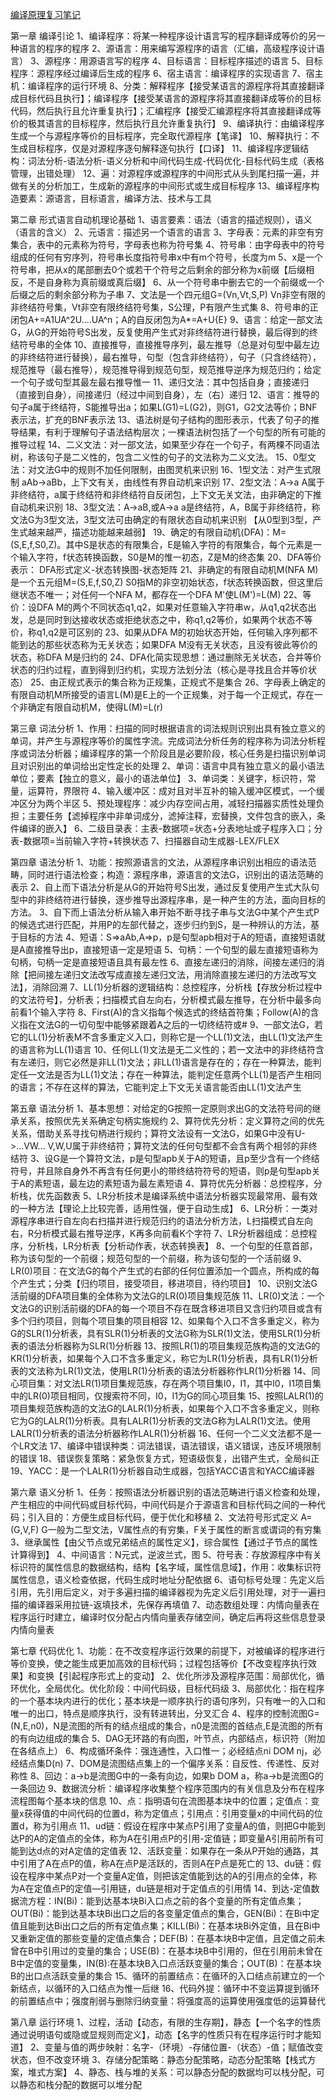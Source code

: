 [编译原理复习笔记](https://blog.csdn.net/m0_37499059/article/details/79440945)

第一章 编译引论
1、编译程序：将某一种程序设计语言写的程序翻译成等价的另一种语言的程序的程序
2、源语言：用来编写源程序的语言（汇编，高级程序设计语言）
3、源程序：用源语言写的程序
4、目标语言：目标程序描述的语言
5、目标程序：源程序经过编译后生成的程序
6、宿主语言：编译程序的实现语言
7、宿主机：编译程序的运行环境
8、分类：解释程序【接受某语言的源程序将其直接翻译成目标代码且执行】；编译程序【接受某语言的源程序将其直接翻译成等价的目标代码，然后执行且允许重复执行】；汇编程序【接受汇编源程序将其直接翻译成等价的极其语言的目标程序，然后执行且允许重复执行】
9、编译执行：由编译程序生成一个与源程序等价的目标程序，完全取代源程序【笔译】
10、解释执行：不生成目标程序，仅是对源程序逐句解释逐句执行【口译】
11、编译程序逻辑结构：词法分析-语法分析-语义分析和中间代码生成-代码优化-目标代码生成（表格管理，出错处理）
12、遍：对源程序或源程序的中间形式从头到尾扫描一遍，并做有关的分析加工，生成新的源程序的中间形式或生成目标程序
13、编译程序构造要素：源语言，目标语言，编译方法、技术与工具

第二章 形式语言自动机理论基础
1、语言要素：语法（语言的描述规则），语义（语言的含义）
2、元语言：描述另一个语言的语言
3、字母表：元素的非空有穷集合，表中的元素称为符号，字母表也称为符号集
4、符号串：由字母表中的符号组成的任何有穷序列，符号串长度指符号串x中有m个符号，长度为m
5、x是一个符号串，把从x的尾部删去0个或若干个符号之后剩余的部分称为x前缀【后缀相反，不是自身称为真前缀或真后缀】
6、从一个符号串中删去它的一个前缀或一个后缀之后的剩余部分称为子串
7、文法是一个四元组G=(Vn,Vt,S,P) Vn非空有限的非终结符号集，Vt非空有限终结符号集，S公理，P有限产生式集
8、符号串的正闭包A+=A1UA^2U....UA^n；A的自反闭包为A*=A+U{E}
9、语言：给定一部文法G，从G的开始符号S出发，反复使用产生式对非终结符进行替换，最后得到的终结符号串的全体
10、直接推导，直接推导序列，最左推导（总是对句型中最左边的非终结符进行替换），最右推导，句型（包含非终结符），句子（只含终结符），规范推导（最右推导），规范推导得到规范句型，规范推导逆序为规范归约；给定一个句子或句型其最左最右推导惟一
11、递归文法：其中包括自身；直接递归（直接到自身），间接递归（经过中间到自身），左（右）递归
12、语言：推导的句子a属于终结符，S能推导出a；如果L(G1)=L(G2)，则G1，G2文法等价；BNF表示法，扩充的BNF表示法
13、语法树是句子结构的图形表示，代表了句子的推导结果，有利于理解句子语法结构层次；一棵语法树包括了一个句型的所有可能的推导过程
14、二义文法：对一部文法，如果至少存在一个句子，有两棵不同语法树，称该句子是二义性的，包含二义性的句子的文法称为二义文法。
15、0型文法：对文法G中的规则不加任何限制，由图灵机来识别
16、1型文法：对产生式限制 aAb->aBb，上下文有关，由线性有界自动机来识别
17、2型文法：A->a A属于非终结符，a属于终结符和非终结符自反闭包，上下文无关文法，由非确定的下推自动机来识别
18、3型文法：A->aB,或A->a a是终结符，A，B属于非终结符，称文法G为3型文法，3型文法可由确定的有限状态自动机来识别
【从0型到3型，产生式越来越严，描述功能越来越弱】
19、确定的有限自动机(DFA)：M=(S,E,f,S0,Z)。其中S是状态的有限集合，E是输入字符的有限集合，每个元素是一个输入字符，f状态转换函数，S0是M的惟一初态，Z是M的终态集
20、DFA等价表示： DFA形式定义-状态转换图-状态矩阵
21、非确定的有限自动机M(NFA M)是一个五元组M=(S,E,f,S0,Z) S0指M的非空初始状态，f状态转换函数，但这里后继状态不唯一；对任何一个NFA M，都存在一个DFA M'使L(M')=L(M)
22、等价：设DFA M的两个不同状态q1,q2，如果对任意输入字符串w，从q1,q2状态出发，总是同时到达接收状态或拒绝状态之中，称q1,q2等价，如果两个状态不等价，称q1,q2是可区别的
23、如果从DFA M的初始状态开始，任何输入序列都不能到达的那些状态称为无关状态；如果DFA M没有无关状态，且没有彼此等价的状态，称DFA M是归约的
24、DFA化简实现思想：通过删除无关状态，合并等价状态的归约过程，直到得到归约机，实现方法划分法（核心是寻找且合并等价状态）
25、由正规式表示的集合称为正规集，正规式不是集合
26、字母表上确定的有限自动机M所接受的语言L(M)是E上的一个正规集，对于每一个正规式，存在一个非确定有限自动机M，使得L(M)=L(r)

第三章 词法分析
1、作用：扫描的同时根据语言的词法规则识别出具有独立意义的单词，并产生与源程序等价的属性字流。完成词法分析任务的程序称为词法分析程序或词法分析器；编译程序的第一个阶段且是必要阶段，核心任务是扫描识别单词且对识别出的单词给出定性定长的处理
2、单词：语言中具有独立意义的最小语法单位；要素【独立的意义，最小的语法单位】
3、单词类：关键字，标识符，常量，运算符，界限符
4、输入缓冲区：成对且对半互补的输入缓冲区模式，一个缓冲区分为两个半区
5、预处理程序：减少内存空间占用，减轻扫描器实质性处理负担；主要任务【滤掉程序中非单词成分，滤掉注释，宏替换，文件包含的嵌入，条件编译的嵌入】
6、二级目录表：主表-数据项=状态+分表地址或子程序入口；分表-数据项=当前输入字符+转换状态
7、扫描器自动生成器-LEX/FLEX

第四章 语法分析
1、功能：按照源语言的文法，从源程序串识别出相应的语法范畴，同时进行语法检查；构造：源程序串，源语言的文法G，识别出的语法范畴的表示
2、自上而下语法分析是从G的开始符号S出发，通过反复使用产生式大队句型中的非终结符进行替换，逐步推导出源程序串，是一种产生的方法，面向目标的方法。
3、自下而上语法分析从输入串开始不断寻找子串与文法G中某个产生式P的候选式进行匹配，并用P的左部代替之，逐步归约到S，是一种辨认的方法，基于目标的方法
4、短语：S=>aAb,A=>p，p是句型apb相对于A的短语，直接短语就是A直接推导出p，直接短语一定是短语
5、句柄：一个句型的最左直接短语称为句柄，句柄一定是直接短语且具有最左性
6、直接左递归的消除，间接左递归的消除【把间接左递归文法改写成直接左递归文法，用消除直接左递归的方法改写文法】，消除回溯
7、LL(1)分析器的逻辑结构：总控程序，分析栈【存放分析过程中的文法符号】，分析表；扫描模式自左向右，分析模式最左推导，在分析中最多向前看1个输入字符
8、First(A)的含义指每个候选式的终结首符集；Follow(A)的含义指在文法G的一切句型中能够紧跟着A之后的一切终结符或#
9、一部文法G，若它的LL(1)分析表M不含多重定义入口，则称它是一个LL(1)文法，由LL(1)文法产生的语言称为LL(1)语言
10、任何LL(1)文法是无二义性的；若一文法中的非终结符含有左递归，则它必然是非LL(1)文法；非LL(1)语言是存在的；存在一种算法，能判定任一文法是否为LL(1)文法；存在一种算法，能判定任意两个LL(1)是否产生相同的语言；不存在这样的算法，它能判定上下文无关语言能否由LL(1)文法产生

第五章 语法分析
1、基本思想：对给定的G按照一定原则求出G的文法符号间的继承关系，按照优先关系确定句柄实施规约
2、算符优先分析：定义算符之间的优先关系，借助关系寻找句柄进行规约；算符文法设有一文法G，如果G中没有U->...VW... V,W,U属于非终结符；算符文法的任何句型都不会含有两个相邻的非终结符
3、设G是一个算符文法，p是句型apb关于A的短语，且p至少含有一个终结符号，并且除自身外不再含有任何更小的带终结符符号的短语，则p是句型apb关于A的素短语，最左边的素短语为最左素短语
4、算符优先分析器：总控程序，分析栈，优先函数表
5、LR分析技术是编译系统中语法分析器实现最常用、最有效的一种方法【理论上比较完善，适用性强，便于自动生成】
6、LR分析：一类对源程序串进行自左向右扫描并进行规范归约的语法分析方法，L扫描模式自左向右，R分析模式最右推导逆序，K再多向前看K个字符
7、LR分析器组成：总控程序，分析栈，LR分析表【分析动作表，状态转换表】
8、一个句型的任意首部，称为该句型的一个前缀；规范句型的一个前缀，称为该句型的一个活前缀
9、LR(0)项目：在文法G的每个产生式的右部的任何位置添加一个圆点，所构成的每个产生式；分类【归约项目，接受项目，移进项目，待约项目】
10、识别文法G活前缀的DFA项目集的全体称为文法G的LR(0)项目集规范族
11、LR(0)文法：一个文法G的识别活前缀的DFA的每一个项目不存在既含移进项目又含归约项目或含有多个归约项目，则每个项目集的项目相容
12、如果每个入口不含多重定义，称为G的SLR(1)分析表，具有SLR(1)分析表的文法G称为SLR(1)文法，使用SLR(1)分析表的语法分析器称为SLR(1)分析器
13、按照LR(1)的项目集规范族构造的文法G的KR(1)分析表，如果每个入口不含多重定义，称它为LR(1)分析表，具有LR(1)分析表的文法称为LR(1)文法，使用LR(1)分析表的语法分析器称作LR(1)分析器
14、同心项目集：对文法LR(1)项目集规范族，存在两个项目集I0，I1，其中I0，I1项目集中的LR(0)项目相同，仅搜索符不同，I0，I1为G的同心项目集
15、按照LALR(1)的项目集规范族构造的文法G的LALR(1)分析表，如果每个入口不含多重定义，则称它为G的LALR(1)分析表。具有LALR(1)分析表的文法G称为LALR(1)文法。使用LALR(1)分析表的语法分析器称作LALR(1)分析器
16、任何一个二义文法都不是一个LR文法
17、编译中错误种类：词法错误，语法错误，语义错误，违反环境限制的错误
18、错误恢复策略：紧急恢复方式，短语级恢复，出错产生式，全局纠正
19、YACC：是一个LALR(1)分析器自动生成器，包括YACC语言和YACC编译器

第六章 语义分析
1、任务：按照语法分析器识别的语法范畴进行语义检查和处理，产生相应的中间代码或目标代码，中间代码是介于源语言和目标代码之间的一种代码；引入目的：方便生成目标代码，便于优化和移植
2、文法符号形式定义 A=(G,V,F) G一般为二型文法，V属性点的有穷集，F关于属性的断言或谓词的有穷集
3、继承属性【由父节点或兄弟结点的属性定义】，综合属性【通过子节点的属性计算得到】
4、中间语言：N元式，逆波兰式，图
5、符号表：存放源程序中有关标识符的属性信息的数据结构，结构【名字域，属性信息域】，作用：收集标识符属性信息，语义检查依据，代码生成时地址分配依据
6、语句标号处理：先定义后引用，先引用后定义，对于多遍扫描的编译器视为先定义后引用处理，对于一遍扫描的编译器采用拉链-返填技术，先保存再填值
7、动态数组处理：内情向量表在程序运行时建立，编译时仅分配占内情向量表存储空间，确定后再将这些信息登录内情向量表

第七章 代码优化
1、功能：在不改变程序运行效果的前提下，对被编译的程序进行等价变换，使之能生成更加高效的目标代码；过程包括等价【不改变程序执行效果】和变换【引起程序形式上的变动】
2、优化所涉及源程序范围：局部优化，循环优化，全局优化。优化阶段：中间代码级，目标代码级
3、局部优化：指在程序的一个基本块内进行的优化；基本块是一顺序执行的语句序列，只有唯一的入口和唯一的出口，特点是顺序执行，没有转进转出，分叉汇合
4、程序的控制流图G=(N,E,n0)，N是流图的所有的结点组成的集合，n0是流图的首结点,E是流图的所有的有向边组成的集合
5、DAG无环路的有向图，叶节点，内部结点，标识符（附加在各结点上）
6、构成循环条件：强连通性，入口惟一；必经结点ni DOM nj，必经结点集D(n)
7、DOM是流图结点集上的一个偏序关系：自反性、传递性、反对称性
8、回边：a->b是流图G中的一条有向边，如果b DOM a，称a->b是流图G的一条回边
9、数据流分析：编译程序收集整个程序范围内的有关信息及分布在程序流程图每个基本块的信息
10、点：指明语句在流图基本块中的位置；定值点：变量x获得值的中间代码的位置d，称为定值点；引用点：引用变量x的中间代码的位置d，称为引用点
11、ud链：假设在程序中某点P引用了变量A的值，则把G中能到达P的A的定值点的全体，称为A在引用点P的引用-定值链；即变量A引用前所有可能到达d点的对A定值的定值表
12、活跃变量：如果存在一条从P开始的通路，其中引用了A在点P的值，称A在点P是活跃的，否则A在P点是死亡的
13、du链：假设在程序中某点P对一个变量A定值，则把该定值能到达的A的引用点的全体，称为A在定值点P的定值—引用链，du链是相对于定值点的引用情
14、到达-定值数据流方程：IN(Bi)：能到达基本块Bi入口点之前的各个变量的所有定值点集；OUT(Bi)：能到达基本块Bi出口之后的各变量定值点的集合，GEN(Bi)：在Bi中定值且能到达Bi出口之后的所有定值点集；KILL(Bi)：在基本块Bi外定值，且在Bi中又重新定值的那些变量的定值点集合；DEF(B)：在基本块B中定值，且定值之前未曾在B中引用过的变量的集合；USE(B)：在基本块B中引用的，但在引用前未曾在B中定值的变量集，IN(B):在基本块B入口点活跃变量的集合；OUT(B)：在基本块B的出口点活跃变量的集合
15、循环的前置结点：在循环的入口结点前建立的一个新结点，以循环的入口结点为惟一后继
16、代码外提：循环中不变运算提到循环的前置结点中；强度削弱与删除归纳变量：将强度高的运算使用强度低的运算替代

第八章 运行环境
1、过程，活动【动态，有限的生存期】，静态【一个名字的性质通过说明语句或隐或显规则而定义】，动态【名字的性质只有在程序运行时才能知道】
2、变量与值的两步映射：名字-（环境）-存储位置-（状态）-值；赋值改变状态，但不改变环境
3、存储分配策略：静态分配策略，动态分配策略【栈式方案，堆式方案】
4、静态、栈与堆的关系：可以静态分配的数据均可以栈分配，可以静态和栈分配的数据可以堆分配